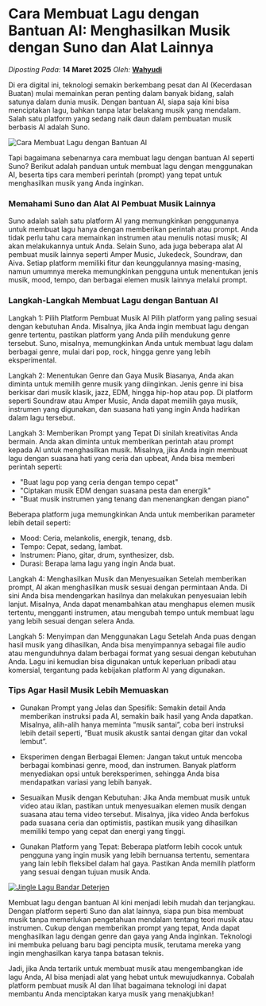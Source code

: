 # Cara Membuat Lagu dengan Bantuan AI: Menghasilkan Musik dengan Suno dan Alat Lainnya

_Diposting Pada:_ **14 Maret 2025**
_Oleh:_  [**Wahyudi**](../author/wahyudi.html)

Di era digital ini, teknologi semakin berkembang pesat dan AI (Kecerdasan Buatan) mulai memainkan peran penting dalam banyak bidang, salah satunya dalam dunia musik. Dengan bantuan AI, siapa saja kini bisa menciptakan lagu, bahkan tanpa latar belakang musik yang mendalam. Salah satu platform yang sedang naik daun dalam pembuatan musik berbasis AI adalah Suno.

![Cara Membuat Lagu dengan Bantuan AI](https://qph.cf2.quoracdn.net/main-qimg-df13f35dd6742f4a227d3f6ced0dfea7)


Tapi bagaimana sebenarnya cara membuat lagu dengan bantuan AI seperti Suno? Berikut adalah panduan untuk membuat lagu dengan menggunakan AI, beserta tips cara memberi perintah (prompt) yang tepat untuk menghasilkan musik yang Anda inginkan.

### Memahami Suno dan Alat AI Pembuat Musik Lainnya

Suno adalah salah satu platform AI yang memungkinkan penggunanya untuk membuat lagu hanya dengan memberikan perintah atau prompt. Anda tidak perlu tahu cara memainkan instrumen atau menulis notasi musik; AI akan melakukannya untuk Anda. Selain Suno, ada juga beberapa alat AI pembuat musik lainnya seperti Amper Music, Jukedeck, Soundraw, dan Aiva.
Setiap platform memiliki fitur dan keunggulannya masing-masing, namun umumnya mereka memungkinkan pengguna untuk menentukan jenis musik, mood, tempo, dan berbagai elemen musik lainnya melalui prompt.

### Langkah-Langkah Membuat Lagu dengan Bantuan AI

Langkah 1: Pilih Platform Pembuat Musik AI
Pilih platform yang paling sesuai dengan kebutuhan Anda. Misalnya, jika Anda ingin membuat lagu dengan genre tertentu, pastikan platform yang Anda pilih mendukung genre tersebut. Suno, misalnya, memungkinkan Anda untuk membuat lagu dalam berbagai genre, mulai dari pop, rock, hingga genre yang lebih eksperimental.

Langkah 2: Menentukan Genre dan Gaya Musik
Biasanya, Anda akan diminta untuk memilih genre musik yang diinginkan. Jenis genre ini bisa berkisar dari musik klasik, jazz, EDM, hingga hip-hop atau pop. Di platform seperti Soundraw atau Amper Music, Anda dapat memilih gaya musik, instrumen yang digunakan, dan suasana hati yang ingin Anda hadirkan dalam lagu tersebut.

Langkah 3: Memberikan Prompt yang Tepat
Di sinilah kreativitas Anda bermain. Anda akan diminta untuk memberikan perintah atau prompt kepada AI untuk menghasilkan musik. Misalnya, jika Anda ingin membuat lagu dengan suasana hati yang ceria dan upbeat, Anda bisa memberi perintah seperti:
- "Buat lagu pop yang ceria dengan tempo cepat"
- "Ciptakan musik EDM dengan suasana pesta dan energik"
- "Buat musik instrumen yang tenang dan menenangkan dengan piano"

Beberapa platform juga memungkinkan Anda untuk memberikan parameter lebih detail seperti:
- Mood: Ceria, melankolis, energik, tenang, dsb.
- Tempo: Cepat, sedang, lambat.
- Instrumen: Piano, gitar, drum, synthesizer, dsb.
- Durasi: Berapa lama lagu yang ingin Anda buat.

Langkah 4: Menghasilkan Musik dan Menyesuaikan
Setelah memberikan prompt, AI akan menghasilkan musik sesuai dengan permintaan Anda. Di sini Anda bisa mendengarkan hasilnya dan melakukan penyesuaian lebih lanjut. Misalnya, Anda dapat menambahkan atau menghapus elemen musik tertentu, mengganti instrumen, atau mengubah tempo untuk membuat lagu yang lebih sesuai dengan selera Anda.

Langkah 5: Menyimpan dan Menggunakan Lagu
Setelah Anda puas dengan hasil musik yang dihasilkan, Anda bisa menyimpannya sebagai file audio atau mengunduhnya dalam berbagai format yang sesuai dengan kebutuhan Anda. Lagu ini kemudian bisa digunakan untuk keperluan pribadi atau komersial, tergantung pada kebijakan platform AI yang digunakan.

### Tips Agar Hasil Musik Lebih Memuaskan
- Gunakan Prompt yang Jelas dan Spesifik: Semakin detail Anda memberikan instruksi pada AI, semakin baik hasil yang Anda dapatkan. Misalnya, alih-alih hanya meminta “musik santai”, coba beri instruksi lebih detail seperti, “Buat musik akustik santai dengan gitar dan vokal lembut”.
  
- Eksperimen dengan Berbagai Elemen: Jangan takut untuk mencoba berbagai kombinasi genre, mood, dan instrumen. Banyak platform menyediakan opsi untuk bereksperimen, sehingga Anda bisa mendapatkan variasi yang lebih banyak.

- Sesuaikan Musik dengan Kebutuhan: Jika Anda membuat musik untuk video atau iklan, pastikan untuk menyesuaikan elemen musik dengan suasana atau tema video tersebut. Misalnya, jika video Anda berfokus pada suasana ceria dan optimistis, pastikan musik yang dihasilkan memiliki tempo yang cepat dan energi yang tinggi.

- Gunakan Platform yang Tepat: Beberapa platform lebih cocok untuk pengguna yang ingin musik yang lebih bernuansa tertentu, sementara yang lain lebih fleksibel dalam hal gaya. Pastikan Anda memilih platform yang sesuai dengan tujuan musik Anda.

[![Jingle Lagu Bandar Deterjen](https://markdown-videos-api.jorgenkh.no/url?url=https%3A%2F%2Fyoutu.be%2FNyli0XDVbxA)](https://youtu.be/Nyli0XDVbxA)

Membuat lagu dengan bantuan AI kini menjadi lebih mudah dan terjangkau. Dengan platform seperti Suno dan alat lainnya, siapa pun bisa membuat musik tanpa memerlukan pengetahuan mendalam tentang teori musik atau instrumen. Cukup dengan memberikan prompt yang tepat, Anda dapat menghasilkan lagu dengan genre dan gaya yang Anda inginkan. Teknologi ini membuka peluang baru bagi pencipta musik, terutama mereka yang ingin menghasilkan karya tanpa batasan teknis.

Jadi, jika Anda tertarik untuk membuat musik atau mengembangkan ide lagu Anda, AI bisa menjadi alat yang hebat untuk mewujudkannya. Cobalah platform pembuat musik AI dan lihat bagaimana teknologi ini dapat membantu Anda menciptakan karya musik yang menakjubkan!
